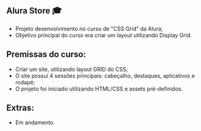 Alura Store 🎓
---

* Projeto desenvolvimento no curso de "CSS Grid" da Alura;
* Objetivo principal do curso era criar um layout utilizando Display    Grid.  

Premissas do curso:
---
* Criar um site, utilizando layout GRID do CSS;
* O site possui 4 sessões principais: cabeçalho, destaques, aplicativos e rodapé;
* O projeto foi iniciado utilizando HTML/CSS e assets pré-definidos.

Extras:
---
* Em andamento.